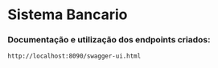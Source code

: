 # Sistema Bancario

### Documentação e utilização dos endpoints criados:
```
http://localhost:8090/swagger-ui.html
```
